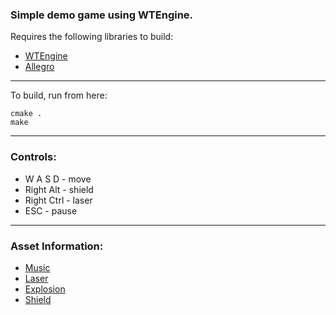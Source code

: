 ### Simple demo game using WTEngine.

Requires the following libraries to build:
- [WTEngine](https://github.com/AtomicSponge/wtengine)
- [Allegro](https://github.com/liballeg/allegro5)

---

To build, run from here:
```
cmake .
make
```

---

### Controls:
 - W A S D - move
 - Right Alt - shield
 - Right Ctrl - laser
 - ESC - pause

---

### Asset Information:
- [Music](https://freesound.org/people/joshuaempyre/sounds/250856/)
- [Laser](https://freesound.org/people/SamsterBirdies/sounds/470903/)
- [Explosion](https://freesound.org/people/deleted_user_5405837/sounds/399303/)
- [Shield](https://freesound.org/people/matucha/sounds/116037/)